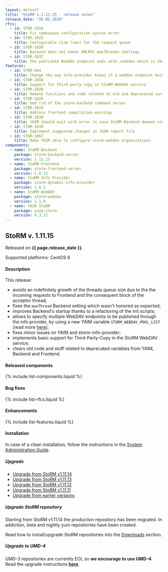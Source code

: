 ```yaml
---
layout: default
title: "StoRM v.1.11.15 - release notes"
release_date: "26.02.2019"
rfcs:
  - id: STOR-1019
    title: Fix namespace configuration syntax error
  - id: STOR-1025
    title: Configurable size limit for the request queue
  - id: STOR-1026
    title: Backend does not honor XMLRPC maxThreads settings
  - id: STOR-1037
    title: The published WebDAV endpoint ends with /webdav which is obsolete and broken without an ending slash
features:
  - id: STOR-844
    title: Change the way info-provider knows if a webdav endpoint must be published
  - id: STOR-1018
    title: Support for third-party copy in StoRM WebDAV service
  - id: STOR-1020
    title: Remove functions and code related to old and deprecated variables
  - id: STOR-1028
    title: Ged rid of the storm-backend command server
  - id: STOR-1029
    title: Address frontend compilation warnings
  - id: STOR-1038
    title: YAIM should exit with error in case StoRM Backend daemon start fails
  - id: STOR-1039
    title: Implement suggested changes in JSON report file
  - id: STOR-1067
    title: Make YAIM able to configure storm-webdav organizations
components:
  - name: StoRM Backend
    package: storm-backend-server
    version: 1.11.15
  - name: StoRM Frontend
    package: storm-frontend-server
    version: 1.8.12
  - name: StoRM Info Provider
    package: storm-dynamic-info-provider
    version: 1.8.1
  - name: StoRM WebDAV
    package: storm-webdav
    version: 1.1.0
  - name: YAIM StoRM
    package: yaim-storm
    version: 4.3.12
---
```


## StoRM v. 1.11.15

Released on **{{ page.release_date }}**.

Supported platforms: <span class="label label-success">CentOS 6</span>

#### Description

This release:

* avoids an indefinitely growth of the threads queue size due to the the
incoming requests to Frontend and the consequent block of the acceptor thread;
* fixes the `maxThread` Backend setting which wasn't honored as expected;
* improves Backend's startup thanks to a refactoring of the init scripts;
* allows to specify multiple WebDAV endpoints to be published through the info
provider, by using a new YAIM variable `STORM_WEBDAV_POOL_LIST`
(read more [here][webdav-pool-list]);
* fixes minor issues on YAIM and storm-info-provider;
* implements basic support for Third-Party-Copy in the StoRM WebDAV service;
* clears old code and stuff related to deprecated variables from YAIM, Backend
and Frontend.

#### Released components

{% include list-components.liquid %}

#### Bug fixes

{% include list-rfcs.liquid %}

#### Enhancements

{% include list-features.liquid %}

#### Installation

In case of a clean installation, follow the instructions in the [System Administration Guide][storm-sysadmin-guide].

##### Upgrade

- [Upgrade from StoRM v1.11.14][upgrade-from-14]
- [Upgrade from StoRM v1.11.13][upgrade-from-13]
- [Upgrade from StoRM v1.11.12][upgrade-from-12]
- [Upgrade from StoRM v1.11.11][upgrade-from-11]
- [Upgrade from earlier versions][upgrade-from-old]

##### Upgrade StoRM repository

Starting from StoRM v1.11.14 the production repository has been migrated.
In addiction, beta and nightly yum repositories have been created.

Read how to install/upgrade StoRM repositories into the [Downloads][downloads-page] section.

##### Upgrade to UMD-4

UMD-3 repositories are currently EOL so **we encourage to use UMD-4**. Read the upgrade instructions **[here][umd-repos]**.

[storm-sysadmin-guide]: {{site.baseurl}}/documentation/sysadmin-guide
[umd-4-page]: http://repository.egi.eu/category/umd_releases/distribution/umd-4
[umd-repos]: {{site.baseurl}}/documentation/sysadmin-guide/1.11.15/#umdrepos
[gc-guide]: {{site.baseurl}}/documentation/sysadmin-guide/1.11.15/#requestsgarbagecollector
[how-to-json-report]: {{site.baseurl}}/documentation/how-to/how-to-publish-json-report/
[downloads-page]: {{site.baseurl}}/download.html#stable-releases

[upgrade-from-14]: {{site.baseurl}}/documentation/sysadmin-guide/1.11.15/#upgrade14
[upgrade-from-13]: {{site.baseurl}}/documentation/sysadmin-guide/1.11.15/#upgrade13
[upgrade-from-12]: {{site.baseurl}}/documentation/sysadmin-guide/1.11.15/#upgrade12
[upgrade-from-11]: {{site.baseurl}}/documentation/sysadmin-guide/1.11.15/#upgrade11
[upgrade-from-old]: {{site.baseurl}}/documentation/sysadmin-guide/1.11.15/#upgradeold

[webdav-pool-list]: {{site.baseurl}}/documentation/sysadmin-guide/1.11.15#important2
